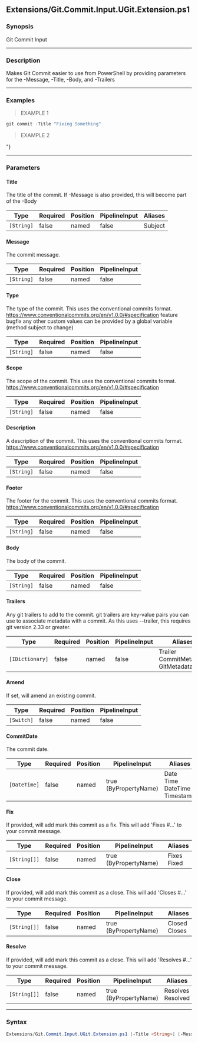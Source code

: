 Extensions/Git.Commit.Input.UGit.Extension.ps1
----------------------------------------------

### Synopsis
Git Commit Input

---

### Description

Makes Git Commit easier to use from PowerShell by providing parameters for the -Message, -Title, -Body, and -Trailers

---

### Examples
> EXAMPLE 1

```PowerShell
git commit -Title "Fixing Something"
```
> EXAMPLE 2

"}

---

### Parameters
#### **Title**
The title of the commit.  If -Message is also provided, this will become part of the -Body

|Type      |Required|Position|PipelineInput|Aliases|
|----------|--------|--------|-------------|-------|
|`[String]`|false   |named   |false        |Subject|

#### **Message**
The commit message.

|Type      |Required|Position|PipelineInput|
|----------|--------|--------|-------------|
|`[String]`|false   |named   |false        |

#### **Type**
The type of the commit.  This uses the conventional commits format.
https://www.conventionalcommits.org/en/v1.0.0/#specification
feature
bugfix
any other custom values can be provided by a global variable
(method subject to change)

|Type      |Required|Position|PipelineInput|
|----------|--------|--------|-------------|
|`[String]`|false   |named   |false        |

#### **Scope**
The scope of the commit.  This uses the conventional commits format.
https://www.conventionalcommits.org/en/v1.0.0/#specification

|Type      |Required|Position|PipelineInput|
|----------|--------|--------|-------------|
|`[String]`|false   |named   |false        |

#### **Description**
A description of the commit.  This uses the conventional commits format.
https://www.conventionalcommits.org/en/v1.0.0/#specification

|Type      |Required|Position|PipelineInput|
|----------|--------|--------|-------------|
|`[String]`|false   |named   |false        |

#### **Footer**
The footer for the commit.  This uses the conventional commits format.
https://www.conventionalcommits.org/en/v1.0.0/#specification

|Type      |Required|Position|PipelineInput|
|----------|--------|--------|-------------|
|`[String]`|false   |named   |false        |

#### **Body**
The body of the commit.

|Type      |Required|Position|PipelineInput|
|----------|--------|--------|-------------|
|`[String]`|false   |named   |false        |

#### **Trailers**
Any git trailers to add to the commit.
git trailers are key-value pairs you can use to associate metadata with a commit.
As this uses --trailer, this requires git version 2.33 or greater.

|Type           |Required|Position|PipelineInput|Aliases                                   |
|---------------|--------|--------|-------------|------------------------------------------|
|`[IDictionary]`|false   |named   |false        |Trailer<br/>CommitMetadata<br/>GitMetadata|

#### **Amend**
If set, will amend an existing commit.

|Type      |Required|Position|PipelineInput|
|----------|--------|--------|-------------|
|`[Switch]`|false   |named   |false        |

#### **CommitDate**
The commit date.

|Type        |Required|Position|PipelineInput        |Aliases                                 |
|------------|--------|--------|---------------------|----------------------------------------|
|`[DateTime]`|false   |named   |true (ByPropertyName)|Date<br/>Time<br/>DateTime<br/>Timestamp|

#### **Fix**
If provided, will add mark this commit as a fix.
This will add 'Fixes #...' to your commit message.

|Type        |Required|Position|PipelineInput        |Aliases        |
|------------|--------|--------|---------------------|---------------|
|`[String[]]`|false   |named   |true (ByPropertyName)|Fixes<br/>Fixed|

#### **Close**
If provided, will add mark this commit as a close.
This will add 'Closes #...' to your commit message.

|Type        |Required|Position|PipelineInput        |Aliases          |
|------------|--------|--------|---------------------|-----------------|
|`[String[]]`|false   |named   |true (ByPropertyName)|Closed<br/>Closes|

#### **Resolve**
If provided, will add mark this commit as a close.
This will add 'Resolves #...' to your commit message.

|Type        |Required|Position|PipelineInput        |Aliases              |
|------------|--------|--------|---------------------|---------------------|
|`[String[]]`|false   |named   |true (ByPropertyName)|Resolves<br/>Resolved|

---

### Syntax
```PowerShell
Extensions/Git.Commit.Input.UGit.Extension.ps1 [-Title <String>] [-Message <String>] [-Type <String>] [-Scope <String>] [-Description <String>] [-Footer <String>] [-Body <String>] [-Trailers <IDictionary>] [-Amend] [-CommitDate <DateTime>] [-Fix <String[]>] [-Close <String[]>] [-Resolve <String[]>] [<CommonParameters>]
```
